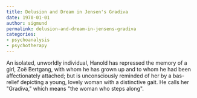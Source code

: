```yaml
---
title: Delusion and Dream in Jensen's Gradiva
date: 1970-01-01
author: sigmund
permalink: delusion-and-dream-in-jensens-gradiva
categories:
- psychoanalysis
- psychotherapy
---
```


An isolated, unworldly individual, Hanold has repressed the memory of a girl, Zoë Bertgang, with whom he has grown up and to whom he had been affectionately attached; but is unconsciously reminded of her by a bas-relief depicting a young, lovely woman with a distinctive gait. He calls her "Gradiva," which means "the woman who steps along".
